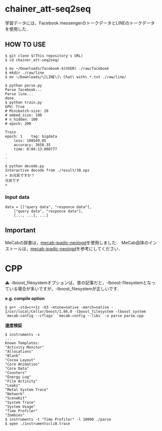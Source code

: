 # chainer_att-seq2seq

学習データには，Facebook messengerのトークデータとLINEのトークデータを使用した．

## HOW TO USE
```
$ git clone $(This repository's URL)
$ cd chainer_att-seq2seq/

$ mv ~/Downloads/facebook-$(USER) ./raw/facebook
$ mkdir ./raw/line
$ mv ~/Downloads/\[LINE\]\ Chat\ with\ *.txt ./raw/line/

$ python parse.py
Parse facebook...
Parse line...
done.
$ python train.py
GPU: True
# Minibatch-size: 20
# embed_size: 100
# n_hidden: 100
# epoch: 200

Train
epoch: 1	tag: bigdata
	loss: 108549.05
	accuracy: 3658.35
	time: 0:04:13.800777
.
.
.
$ python decode.py
Interactive decode from ./result/30.npz
> お元気ですか？
元気です
>
```

### Input data
```
data = [["query data", "responce data"],
	["query data", "responce data"],
	[..., ...], ...]
```

## Important
MeCabの辞書は，[mecab-ipadic-neologd](https://github.com/neologd/mecab-ipadic-neologd)を使用しました．
MeCab自体のインストールは，[mecab-ipadic-neologd](https://github.com/neologd/mecab-ipadic-neologd)を参考にしてください．

# CPP
:warning: -lboost_filesystemオプションは，昔の記事だと，-lboost-filesystemとなっている場合が多いですが，-lboost_filesystemが正しいです．

**e.g. compile option**
```
$ g++ -std=c++1z -O3 -mtune=native -march=native -I/usr/local/Cellar/boost/1.66.0 -lboost_filesystem -lboost_system `mecab-config --cflags` `mecab-config --libs` -o parse parse.cpp
```

**速度検証**
```
$ instruments -s
...
Known Templates:
"Activity Monitor"
"Allocations"
"Blank"
"Cocoa Layout"
"Core Animation"
"Core Data"
"Counters"
"Energy Log"
"File Activity"
"Leaks"
"Metal System Trace"
"Network"
"SceneKit"
"System Trace"
"System Usage"
"Time Profiler"
"Zombies"
$ instruments -t "Time Profiler" -l 10000 ./parse
$ open ./instrumentscli0.trace
```
